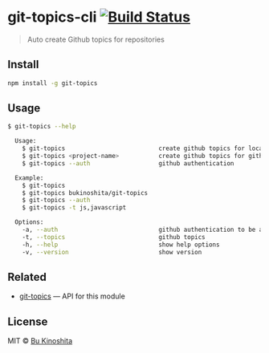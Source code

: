 # git-topics-cli [![Build Status](https://travis-ci.org/bukinoshita/git-topics-cli.svg?branch=master)](https://travis-ci.org/bukinoshita/git-topics-cli)

> Auto create Github topics for repositories


## Install

```bash
npm install -g git-topics
```


## Usage

```bash
$ git-topics --help

  Usage:
    $ git-topics                          create github topics for local project on the current directory
    $ git-topics <project-name>           create github topics for github project
    $ git-topics --auth                   github authentication

  Example:
    $ git-topics
    $ git-topics bukinoshita/git-topics
    $ git-topics --auth
    $ git-topics -t js,javascript

  Options:
    -a, --auth                            github authentication to be able to create topics
    -t, --topics                          github topics
    -h, --help                            show help options
    -v, --version                         show version
```


## Related

- [git-topics](htts://github.com/bukinoshita/git-topics) — API for this module


## License

MIT © [Bu Kinoshita](https://bukinoshita.io)
